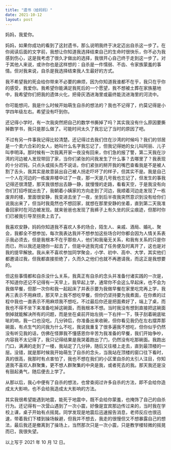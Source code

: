 ```yaml
---
title: "遗书（给妈妈）"
date: 2021-10-12
layout: post
---
```


妈妈，我爱你。

妈妈，如果你成功的看到了这封遗书，那么说明我终于决定迈出自杀这一步了。在你阅读后面的文字前，我想让你知道我选择结束自己的生命时很快乐，你不必为我感到伤心，这是我考虑了很久才做出的选择，我很开心自己终于走到这一步了。对于其他人来说，或许你也是这样想的：自杀是一件懦弱、不齿、令家族蒙羞的事情。但对我来说，自杀是我选择结束我人生最好的方式。

我不希望我的死会给你带来不必要的麻烦，因为你知道我谁都不在乎，我只在乎你的感受，我爱你。我希望你能满足我死后的一个愿望，我不想被土葬在家族墓地中，我希望你们把我的遗体火化，把骨灰洒进海里或最终能流进海里的河流中。

你可能想问，我是什么时候开始萌生自杀的想法的？我也不记得了，约莫记得是小学四年级左右。希望没有吓到你。

还记得小学时，有一次我突然把自己的数学书撕掉了吗？其实我没有什么原因要撕掉数学书，我只是那么做了。可能时间太久了我忘记了当时的原因了吧。

不过有另一件事我记得比较清楚。还记得过去我们住在沙湾的时候吗？我们的邻居是一个卖六合彩的女人，她叫什么名字我忘记了，但我记得她的女儿叫阿丽、儿子叫李明泽。那时候有一次我离开家一夜没有回来，你们急的报了警，第二天我在沙湾的河边被人发现带回了家，当你们紧张的问我发生了什么事？去哪里了？我表现的十分迟钝，只点头或摇头而不说话，你们紧张的掰开我的嘴巴查看我是不是被人割了舌头，我其实是故意装出自己被人拐走吓坏了的样子，但其实不是。我是自己一个人在河边的一栋废弃楼中过了一夜，那一天是几号我也忘记了，但发生的事我记得还很清楚，那天我很想出去静一静，就慢慢的走路，看看天空，于是我没有向你们打招呼就出去了，我朝着小姨家的方向走到了河边，我顺着河边走发现了一栋废弃的楼，里面很安静，我变进去坐了一夜，坐到后半夜我突然意识到没有给你们说我出来了，但当时我竟然也不想回家，就想在那里安静的坐着，直到第二天我准备回家时在河边被发现。就来爸爸也发现了我裤子上有久坐的灰尘痕迹，但那时你们已被我引导至拐卖上去了。

我喜欢安静，妈妈你知道我不喜欢人多的场合，陌生人、亲戚、酒局、婚礼、聚会，我都全不想参加，每次我表达我并不想参加这些场合时你都会因为人情关系表示我必须去，但是我根本不在乎那些人，他们和我毫无关系，和我有关系的只是你而已，所以我还是随你一起去了，但是中途我完成了任务便及时离开了，这也是对我的提早解放。我从来不喜欢参加同学聚会，小学、初中、高中、大学，其实他们都邀请过我，但我都直接拒绝了，久而久之他们也就不再邀请我，而这正是我想要的。

但这些事情都和自杀没什么关系，我真正有自杀的念头并准备付诸实践的一次是，不知道你还记不记得有一天早上，我早起上学，通常你不会这么早起床，也不会为我做早餐，但那一次你和我一起起床了并表示要为我做早餐在家里吃完再上学，我再三表示不用麻烦，那天早上我不想吃早餐，但你仍坚持要为我煮面，在你煮的过程中我也一直表示不用麻烦我不想吃，不过最后你还是把面煮好了，端上了桌，而我也不得不坐下来准备吃掉这碗面，而我根本不想。当时我没有想到直接把这碗面倒掉就能解决所有的问题，而是坐在桌前开始左挑一下右拌一下，筷子刮着碗底呲呲的响，我一口也没吃。几分钟后，你准备出来收碗，但你看见我仍在左右摆弄那碗面，有点生气的问我为什么不吃，我说我重复了很多遍我不想吃，但你似乎仍然没有听见我的话，仿佛在怪罪我不懂感恩你辛苦为我准备的早餐，我们开始争吵，内容我不太记得了，我只记得结果是我哭着跑出了门，仍然没有吃那碗面。我跑出门口，满满的走到了一楼，我站定了几分钟，随后又往楼上走去，直到最顶楼的一层。没错，就是那时候我开始萌生了自杀的念头，当我站在顶楼的窗口往下看时，真的很高，我那时有点害怕了，我也不想在我们的小区里自杀的太引人注目，你知道我不喜欢人群聚集，更不想人群聚集的中央是我，或者死去的我。那天我还是没有鼓起勇气，随后便去上学了。

从那以后，我心中便有了自杀的想法，也曾查阅过许多自杀的方法，即不会给你造成太大影响，也不会给我造成太大影响的方法。

其实我很希望能遇到地震，能死于地震中，既不会给你蒙羞，也掩饰了自己的自杀行为。还记得有一次营山遇到了一次小震，好像是宜宾那边传过来的，当时我在学校上课，桌子开始有点摇晃。同学发现是地震后迅速报告消息，老师反应也很迅速，带着我们下楼到操场躲避，但我并不想去，我走的很慢但又不想暴露自己的想法，最后我还是撤离到了操场上，当然那次只是一次小震，只是教学楼轻微的摇晃而已，我很失望。

以上写于 2021 年 10 月 12 日。